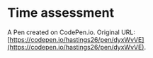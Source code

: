 # Time assessment 

A Pen created on CodePen.io. Original URL: [https://codepen.io/hastings26/pen/dyxWvVE](https://codepen.io/hastings26/pen/dyxWvVE).

